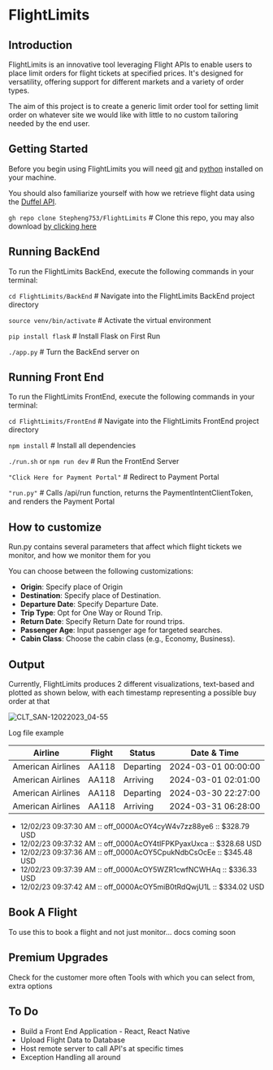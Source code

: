 # FlightLimits

## Introduction

FlightLimits is an innovative tool leveraging Flight APIs to enable users to place limit orders for flight tickets at specified prices. It's designed for versatility, offering support for different markets and a variety of order types.

The aim of this project is to create a generic limit order tool for setting limit order on whatever site we would like with little to no custom tailoring needed by the end user.

## Getting Started

Before you begin using FlightLimits you will need [git](https://git-scm.com/download/) and [python](https://www.python.org/downloads/) installed on your machine.

You should also familiarize yourself with how we retrieve flight data using the [Duffel API](https://duffel.com/docs/guides/getting-started-with-flights).

`gh repo clone Stepheng753/FlightLimits` # Clone this repo, you may also download [by clicking here](https://github.com/Stepheng753/FlightLimits/archive/refs/heads/main.zip)

## Running BackEnd

To run the FlightLimits BackEnd, execute the following commands in your terminal:

`cd FlightLimits/BackEnd` # Navigate into the FlightLimits BackEnd project directory

`source venv/bin/activate` # Activate the virtual environment

`pip install flask` # Install Flask on First Run

`./app.py` # Turn the BackEnd server on

## Running Front End

To run the FlightLimits FrontEnd, execute the following commands in your terminal:

`cd FlightLimits/FrontEnd` # Navigate into the FlightLimits FrontEnd project directory

`npm install` # Install all dependencies

`./run.sh` or `npm run dev` # Run the FrontEnd Server

`"Click Here for Payment Portal"` # Redirect to Payment Portal

`"run.py"` # Calls /api/run function, returns the PaymentIntentClientToken, and renders the Payment Portal

## How to customize

Run.py contains several parameters that affect which flight tickets we monitor, and how we monitor them for you

You can choose between the following customizations:

-   **Origin**: Specify place of Origin
-   **Destination**: Specify place of Destination.
-   **Departure Date**: Specify Departure Date.
-   **Trip Type**: Opt for One Way or Round Trip.
-   **Return Date**: Specify Return Date for round trips.
-   **Passenger Age**: Input passenger age for targeted searches.
-   **Cabin Class**: Choose the cabin class (e.g., Economy, Business).

## Output

Currently, FlightLimits produces 2 different visualizations, text-based and plotted as shown below, with each timestamp representing a possible buy order at that

![CLT_SAN-12022023_04-55](https://github.com/Stepheng753/FlightLimits/assets/28160617/a4af424b-3a66-4ceb-9dd3-d15111871427)

Log file example

| Airline           | Flight | Status    | Date & Time         |
| ----------------- | ------ | --------- | ------------------- |
| American Airlines | AA118  | Departing | 2024-03-01 00:00:00 |
| American Airlines | AA118  | Arriving  | 2024-03-01 02:01:00 |
| American Airlines | AA118  | Departing | 2024-03-30 22:27:00 |
| American Airlines | AA118  | Arriving  | 2024-03-31 06:28:00 |

-   12/02/23 09:37:30 AM :: off_0000AcOY4cyW4v7zz88ye6 :: $328.79 USD
-   12/02/23 09:37:32 AM :: off_0000AcOY4tIFPKPyaxUxca :: $328.68 USD
-   12/02/23 09:37:36 AM :: off_0000AcOY5CpukNdbCsOcEe :: $345.48 USD
-   12/02/23 09:37:39 AM :: off_0000AcOY5WZR1cwfNCWHAq :: $336.33 USD
-   12/02/23 09:37:42 AM :: off_0000AcOY5miB0tRdQwjU1L :: $334.02 USD

## Book A Flight

To use this to book a flight and not just monitor... docs coming soon

## Premium Upgrades

Check for the customer more often
Tools with which you can select from, extra options

## To Do

-   Build a Front End Application - React, React Native
-   Upload Flight Data to Database
-   Host remote server to call API's at specific times
-   Exception Handling all around
